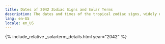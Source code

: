 ```yaml
---
title: Dates of 2042 Zodiac Signs and Solar Terms
description: The dates and times of the tropical zodiac signs, widely used in western astrology, and solar terms of year 2042
lang: en-US
locale: en_US
---
```

{% include_relative _solarterm_details.html year="2042" %}

